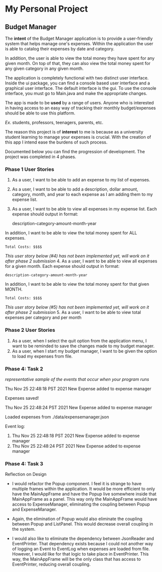 # My Personal Project

## Budget Manager

The **intent** of the Budget Manager application is to provide a 
user-friendly system that helps manage one's expenses. Within the application
the user is able to catalog their expenses by date and category.  

In addition, the user is able to view the total money they 
have spent for any given month. On top of that, they can also view the total money 
spent for any given category in any given month.

The application is completely functional with two distinct user interface.
Inside the ui package, you can find a console based user interface and a 
graphical user interface. The default interface is the gui. To use the console
interface, you must go to Main.java and make the appropriate changes.

The app is made to be **used** by a range of users.
Anyone who is interested in having access to an easy way 
of tracking their monthly budget/expenses should be able to use this platform.

*Ex*. students, professors, teenagers, parents, etc.


The reason this project is of **interest** to me is 
because as a university student learning to manage your expenses is crucial. 
With the creation of this app I intend ease the
burdens of such process.

Documented below you can find the progression of development. 
The project was completed in 4 phases. 

### Phase 1 User Stories
1. As a user, I want to be able to add an expense 
to my list of expenses. 
2. As a user, I want to be able to add a description, dollar amount,
category, month, and year to each expense as I am adding 
them to my expense list.
3. As a user, I want to be able to view all expenses in my 
expense list. Each expense should output in format:


    description-category-amount-month-year


In addition, I want to be able to view the total money spent for ALL expenses. 


    Total Costs: $$$$

*This user story below (#4) has not been implemented yet, will work on it after phase 2 submission*
4. As a user, I want to be able to view all expenses for a 
given month. Each expense should output in format:


    description-category-amount-month-year


In addition, I want to be able to view the total money spent 
for that given MONTH. 


    Total Costs: $$$$


*This user story below (#5) has not been implemented yet, will work on it after phase 2 submission*
5. As a user, I want to be able to view total expenses
per category and per month

### Phase 2 User Stories
1. As a user, when I select the quit option from the application menu, 
I want to be reminded to save the changes made to my budget manager. 
2. As a user, when I start my budget manager, I want to be given
the option to load my expenses from file. 


### Phase 4: Task 2
*representative sample of the events that occur when your program runs*

Thu Nov 25 22:48:18 PST 2021
New Expense added to expense manager

Expenses saved!

Thu Nov 25 22:48:24 PST 2021
New Expense added to expense manager

Loaded expenses from ./data/expensemanager.json

Event log:
1. Thu Nov 25 22:48:18 PST 2021
   New Expense added to expense manager
2. Thu Nov 25 22:48:24 PST 2021
   New Expense added to expense manager


### Phase 4: Task 3
Reflection on Design
* I would refactor the Popup component. I feel it is strange to have multiple
frames within the application. It would be more efficient to only
have the MainAppFrame and have the Popup live somewhere inside that
MainAppFrame as a panel. This way only the MainAppFrame would have access
to ExpenseManager, eliminating the coupling between Popup and ExpenseManager. 


* Again, the elimination of Popup would also eliminate the coupling between 
Popup and ListPanel. This would decrease overall coupling in the system. 


* I would also like to eliminate the dependency between JsonReader and 
EventPrinter. That dependency exists because I could not another way 
of logging an Event to EventLog when expenses are loaded from file. However,
I would like for that logic to take place in EventPrinter. This way, the 
MainAppFrame will be the only class that has access to EventPrinter, reducing
overall coupling.
